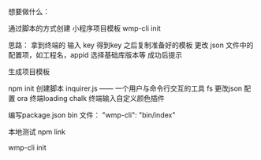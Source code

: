  
想要做什么：

通过脚本的方式创建 小程序项目模板
wmp-cli init

思路：
拿到终端的 输入 key 
得到key 之后复制准备好的模板
更改 json 文件中的配置项，如工程名，appid 选择基础库版本等
成功后提示

生成项目模板

npm init 创建脚本
inquirer.js —— 一个用户与命令行交互的工具 
fs 更改json 配置
ora 终端loading
chalk 终端输入自定义颜色插件

编写package.json bin 文件：    "wmp-cli": "bin/index"

本地测试  npm link

wmp-cli init


